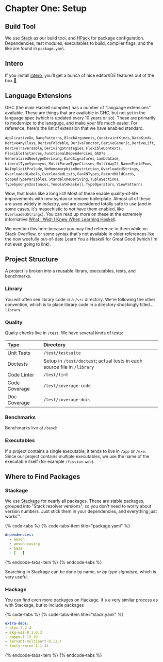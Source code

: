 # Chapter One: Setup

## Build Tool

We use [Stack](https://docs.haskellstack.org/en/stable/README/) as our build tool, and [HPack](https://github.com/sol/hpack) for package configuration. Dependencies, test modules, executables to build, compiler flags, and the like are found in `package.yaml`.

## Intero

 If you install [Intero](https://haskell-lang.org/intero), you'll get a bunch of nice editor/IDE features out of the box [🚀](https://emojipedia.org/rocket/)

## Language Extensions

GHC \(the main Haskell compiler\) has a number of "language extensions" available. These are things that are available in GHC, but not yet in the language spec \(which is updated every 10 years or so\). These are primarily to modernize to the lanaguge, and make your life much easier. For reference, here's the list of extension that we have enabled standard.

`ApplicativeDo`, `BangPatterns`, `BlockArguments`, `ConstraintKinds`, `DataKinds`, `DeriveAnyClass`, `DeriveFoldable`, `DeriveFunctor`, `DeriveGeneric`, `DeriveLift`, `DeriveTraversable`, `DerivingStrategies`, `FlexibleContexts`, `FlexibleInstances`, `FunctionalDependencies`, `GADTs`, `GeneralizedNewtypeDeriving`, `KindSignatures`, `LambdaCase`, `LiberalTypeSynonyms`, `MultiParamTypeClasses`, `MultiWayIf`, `NamedFieldPuns`, `NoImplicitPrelude`, `NoMonomorphismRestriction`, `OverloadedStrings`, `OverloadedLabels`, `OverloadedLists`, `RankNTypes`, `RecordWildCards`, `ScopedTypeVariables`, `StandaloneDeriving`, `TupleSections`, `TypeSynonymInstances`, `TemplateHaskell`, `TypeOperators`, `ViewPatterns`

Wow, that looks like a long list! Most of these enable quality-of-life improvements with new syntax or remove boilerplate. Almost all of these are used widely in industry, and are  considered totally safe to use \(and in some cases, it's masochistic to _not_ have them enabled, like `OverloadedStrings`\). You can read up  more on these at the extremely informative [What I Wish I Knew When Learning Haskell](http://dev.stephendiehl.com/hask/).

We mention this here becasue you may find reference to them while on Stack Overflow, or some syntax that's not available in older references like the now woefully out-of-date Learn You a Haskell for Great Good \(which I'm not even going to link\).

## Project Structure

A project is broken into a reusable library, executables, tests, and benchmarks.

### Library

You will often see library code in a `/src` directory. We're following the other convention, which is to place library code in a directory shockingly titled... `library`.

### Quality

Quaity checks live in `/test`. We have several kinds of tests:

| Type | Directory |
| :--- | :--- |
| Unit Tests | `/test/testsuite` |
| Doctests | Setup in `/test/doctest`; actual tests in each source file in `/library` |
| Code Linter | `/test/lint` |
| Code Coverage | `/test/coverage-code` |
| Doc Coverage | `/test/coverage-docs` |

### Benchmarks

Benchmarks live at `/bench`

### Executables

If a project contains a single executable, it tends to live in `/app` or `/exe`. Since our project contains multiple executables, we use the name of the executable itself \(for example `/fission-web`\).

## Where to Find Packages

### Stackage

We use [Stackage](https://www.stackage.org/) for nearly all packages. These are stable packages, grouped into "Stack resolver versions", so you don't need to worry about version numbers. Just stick them in your dependencies, and everything just works™.

{% code-tabs %}
{% code-tabs-item title="package.yaml" %}
```yaml
dependencies:
  - aeson
  - aeson-casing
  - base
  - [...]
```
{% endcode-tabs-item %}
{% endcode-tabs %}

Searching in Stackage can be done by name, _or by type signature_, which is very useful.

### Hackage

You can find even more packages on [Hackage](http://hackage.haskell.org/). It's a very similar process as with Stackage, but to include packages

{% code-tabs %}
{% code-tabs-item title="stack.yaml" %}
```yaml
extra-deps:
- alex-3.2.4
- ekg-wai-0.1.0.3
- happy-1.19.10
- servant-multipart-0.11.4
- tasty-rerun-1.1.14
```
{% endcode-tabs-item %}
{% endcode-tabs %}



